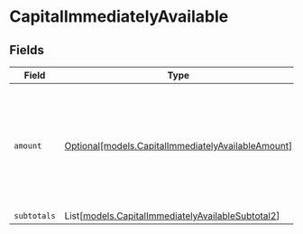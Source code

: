 # CapitalImmediatelyAvailable


## Fields

| Field                                                                                                  | Type                                                                                                   | Required                                                                                               | Description                                                                                            |
| ------------------------------------------------------------------------------------------------------ | ------------------------------------------------------------------------------------------------------ | ------------------------------------------------------------------------------------------------------ | ------------------------------------------------------------------------------------------------------ |
| `amount`                                                                                               | [Optional[models.CapitalImmediatelyAvailableAmount]](../models/capitalimmediatelyavailableamount.md)   | :heavy_minus_sign:                                                                                     | In v2 endpoints, monetary amounts are represented as objects with a `currency` and `value` field.      |
| `subtotals`                                                                                            | List[[models.CapitalImmediatelyAvailableSubtotal2](../models/capitalimmediatelyavailablesubtotal2.md)] | :heavy_minus_sign:                                                                                     | N/A                                                                                                    |